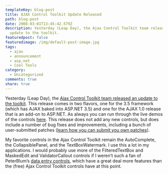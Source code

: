 ```yaml
---
templateKey: blog-post
title: AJAX Control Toolkit Update Released
path: blog-post
date: 2008-03-01T13:45:42.579Z
description: Yesterday (Leap Day), the Ajax Control Toolkit team released an
  update to the toolkit.
featuredpost: false
featuredimage: /img/default-post-image.jpg
tags:
  - ajax
  - announcement
  - asp.net
  - Cool Tools
category:
  - Uncategorized
comments: true
share: true
---
```

<!--StartFragment-->

Yesterday (Leap Day), the [Ajax Control Toolkit team released an update to the toolkit](http://www.codeplex.com/AtlasControlToolkit/Release/ProjectReleases.aspx?ReleaseId=11121). This release comes in two flavors, one for the 3.5 framework (which has AJAX baked into ASP.NET 3.5) and one for the AJAX 1.0 release that is an add-on to ASP.NET. As always you can run through the live demos of the controls [here](http://www.asp.net/ajax/ajaxcontroltoolkit/samples). This release does not add any new controls, but does include a number of bug fixes and improvements, including a bunch of user-submitted patches ([learn how you can submit you own patches](http://www.codeplex.com/AtlasControlToolkit/Wiki/View.aspx?title=PatchUtility)).

My favorite controls in the Ajax Control Toolkit remain the AutoComplete, the CollapsiblePanel, and the TextBoxWatermark. I use this a lot in my applications. I would probably use more of the FilteredTextBox and MaskedEdit and ValidatorCallout controls if I weren’t such a fan of PeterBlum’s [data entry controls](http://peterblum.com/DES/Home.aspx), which have a great deal more features than the (free) Ajax Control Toolkit controls have at this point.

<!--EndFragment-->